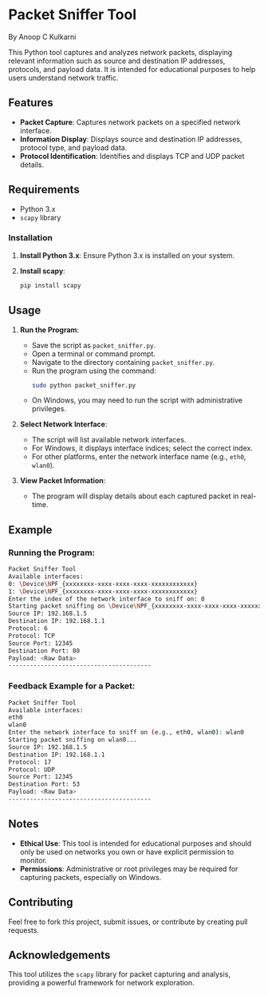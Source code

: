 # Packet Sniffer Tool

By Anoop C Kulkarni

This Python tool captures and analyzes network packets, displaying relevant information such as source and destination IP addresses, protocols, and payload data. It is intended for educational purposes to help users understand network traffic.

## Features

- **Packet Capture**: Captures network packets on a specified network interface.
- **Information Display**: Displays source and destination IP addresses, protocol type, and payload data.
- **Protocol Identification**: Identifies and displays TCP and UDP packet details.

## Requirements

- Python 3.x
- `scapy` library

### Installation

1. **Install Python 3.x**: Ensure Python 3.x is installed on your system.

2. **Install scapy**:
   ```bash
   pip install scapy
   ```

## Usage

1. **Run the Program**:
   - Save the script as `packet_sniffer.py`.
   - Open a terminal or command prompt.
   - Navigate to the directory containing `packet_sniffer.py`.
   - Run the program using the command:
     ```bash
     sudo python packet_sniffer.py
     ```
   - On Windows, you may need to run the script with administrative privileges.

2. **Select Network Interface**:
   - The script will list available network interfaces.
   - For Windows, it displays interface indices; select the correct index.
   - For other platforms, enter the network interface name (e.g., `eth0`, `wlan0`).

3. **View Packet Information**:
   - The program will display details about each captured packet in real-time.

## Example

### Running the Program:

```bash
Packet Sniffer Tool
Available interfaces:
0: \Device\NPF_{xxxxxxxx-xxxx-xxxx-xxxx-xxxxxxxxxxxx}
1: \Device\NPF_{xxxxxxxx-xxxx-xxxx-xxxx-xxxxxxxxxxxx}
Enter the index of the network interface to sniff on: 0
Starting packet sniffing on \Device\NPF_{xxxxxxxx-xxxx-xxxx-xxxx-xxxxxxxxxxxx}...
Source IP: 192.168.1.5
Destination IP: 192.168.1.1
Protocol: 6
Protocol: TCP
Source Port: 12345
Destination Port: 80
Payload: <Raw Data>
----------------------------------------
```

### Feedback Example for a Packet:

```bash
Packet Sniffer Tool
Available interfaces:
eth0
wlan0
Enter the network interface to sniff on (e.g., eth0, wlan0): wlan0
Starting packet sniffing on wlan0...
Source IP: 192.168.1.5
Destination IP: 192.168.1.1
Protocol: 17
Protocol: UDP
Source Port: 12345
Destination Port: 53
Payload: <Raw Data>
----------------------------------------
```

## Notes

- **Ethical Use**: This tool is intended for educational purposes and should only be used on networks you own or have explicit permission to monitor.
- **Permissions**: Administrative or root privileges may be required for capturing packets, especially on Windows.


## Contributing

Feel free to fork this project, submit issues, or contribute by creating pull requests.

## Acknowledgements

This tool utilizes the `scapy` library for packet capturing and analysis, providing a powerful framework for network exploration.
